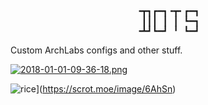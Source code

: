 <pre align="center">
╺┳┓┏━┓╺┳╸┏━┓
 ┃┃┃ ┃ ┃ ┗━┓
╺┻┛┗━┛ ╹ ┗━┛</pre>
Custom ArchLabs configs and other stuff.

[![2018-01-01-09-36-18.png](https://cdn.scrot.moe/images/2018/01/01/2018-01-01-09-36-18.png)](https://scrot.moe/image/6AnQA)

![rice](https://cdn.scrot.moe/images/2018/01/02/2018-01-02-06-15-22.png)](https://scrot.moe/image/6AhSn)
